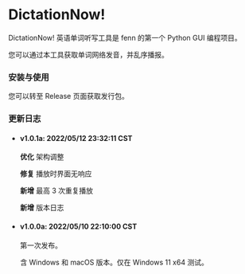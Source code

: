 # DictationNow!

DictationNow! 英语单词听写工具是 fenn 的第一个 Python GUI 编程项目。

您可以通过本工具获取单词网络发音，并乱序播报。



### 安装与使用

您可以转至 Release 页面获取发行包。



### 更新日志

* #### v1.0.1a: 2022/05/12 23:32:11 CST

  **优化** 架构调整

  **修复** 播放时界面无响应
  
  **新增** 最高 3 次重复播放
  
  **新增** 版本日志
  
  
  
* #### v1.0.0a: 2022/05/10 22:10:00 CST

  第一次发布。

  含 Windows 和 macOS 版本。仅在 Windows 11 x64 测试。

